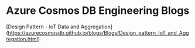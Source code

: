 # Azure Cosmos DB Engineering Blogs

[Design Pattern - IoT Data and Aggregation] (https://azurecosmosdb.github.io/blogs/Blogs/Design_pattern_IoT_and_Aggregation.html)

